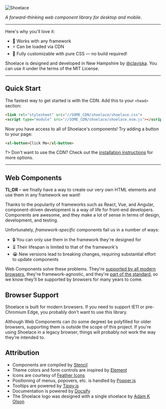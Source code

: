 <img id="top" class="logo" src="assets/images/wordmark.svg" alt="Shoelace" data-no-zoom style="max-width: 24rem;">

_A forward-thinking web component library for desktop and mobile._

<span class="badge"><docs-version></docs-version></span>

---

Here's why you'll love it:

- 🧩 Works with any framework
- ⚡️ Can be loaded via CDN
- 🎨 Fully customizable with pure CSS — no build required!

Shoelace is designed and developed in New Hampshire by [@claviska](https://twitter.com/claviska). You can use it under the terms of the MIT License.

---

## Quick Start

The fastest way to get started is with the CDN. Add this to your `<head>` section:

```html
<link rel="stylesheet" src="//SOME_CDN/shoelace/shoelace.css">
<script type="module" src="//SOME_CDN/shoelace/shoelace.esm.js"></script>
```

Now you have access to all of Shoelace's components! Try adding a button to your page:

```html
<sl-button>Click Me</sl-button>
```

?> Don't want to use the CDN? Check out the [installation instructions](overview/installation.md) for more options.

---

## Web Components

**TL;DR** – we finally have a way to create our very own HTML elements and use them in any framework we want!

Thanks to the popularity of frameworks such as React, Vue, and Angular, component-driven development is a way of life for front-end developers. Components are awesome, and they make a lot of sense in terms of design, development, and testing.

Unfortunately, *framework-specific* components fail us in a number of ways:

- 🔒 You can only use them in the framework they're designed for
- ⏳ Their lifespan is limited to that of the framework's
- 😭 New versions lead to breaking changes, requiring substantial effort to update components

Web Components solve these problems. They're [supported by all modern browsers](https://caniuse.com/#feat=custom-elementsv1), they're framework-agnostic, and they're [part of the standard](https://www.webcomponents.org/specs), so we know they'll be supported by browsers for many years to come.

## Browser Support

Shoelace is built for modern browsers. If you need to support IE11 or pre-Chromium Edge, you probably don't want to use this library.

Although Web Components can (to some degree) be polyfilled for older browsers, supporting them is outside the scope of this project. If you're using Shoelace in a legacy browser, things will probably not work the way they're intended to.

## Attribution

- Components are compiled by [Stencil](https://stenciljs.com/)
- Theme colors and form controls are inspired by [Element](element.eleme.io)
- Icons are courtesy of [Feather Icons](https://feathericons.com/)
- Positioning of menus, popovers, etc. is handled by [Popper.js](https://popper.js.org/)
- Tooltips are powered by [Tippy.js](https://atomiks.github.io/tippyjs/)
- Documentation is powered by [Docsify](https://docsify.js.org/)
- The Shoelace logo was designed with a single shoelace by [Adam K Olson](https://twitter.com/adamkolson)
